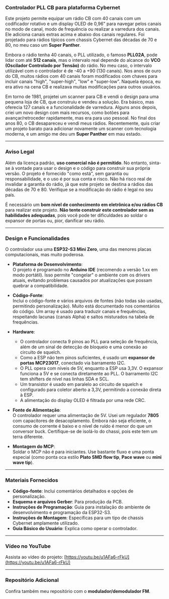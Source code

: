 ### **Controlador PLL CB para plataforma Cybernet**  

Este projeto permite equipar um rádio CB com 40 canais com um codificador rotativo e um display OLED de 0,96" para navegar pelos canais no modo de canal, modo de frequência ou realizar a varredura dos canais. Ele adiciona canais extras acima e abaixo dos canais regulares. Foi projetado para rádios típicos com chassis Cybernet das décadas de 70 e 80, no meu caso um **Super Panther**.  

Embora o rádio tenha 40 canais, o PLL utilizado, o famoso **PLL02A**, pode lidar com até **512 canais**, mas o intervalo real depende do alcance do **VCO (Oscilador Controlado por Tensão)** do rádio. No meu caso, o intervalo utilizável com o controlador é de -40 a +90 (130 canais). Nos anos de ouro do CB, muitos rádios com 40 canais foram modificados com chaves para incluir canais "high", "super-high", "low" e "super-low". Naquela época, eu era ativo na cena CB e realizava muitas modificações para outros usuários.  

Em torno de 1981, projetei um scanner para CB e vendi o design para uma pequena loja de CB, que construiu e vendeu a solução. Era básico, mas oferecia 127 canais e a funcionalidade de varredura. Alguns anos depois, criei um novo design com mais recursos, como botões para avançar/retroceder rapidamente, mas era para uso pessoal. No final dos anos 80, o CB desapareceu e vendi meus rádios. Recentemente, quis criar um projeto barato para adicionar novamente um scanner com tecnologia moderna, e um amigo me deu um **Super Panther** em mau estado.  

---

### **Aviso Legal**  
Além da licença padrão, **uso comercial não é permitido**. No entanto, sinta-se à vontade para usar o design e o código para construir sua própria versão. O projeto é fornecido "como está", sem garantia ou responsabilidade, e o uso é por sua conta e risco. Não há risco real de invalidar a garantia do rádio, já que este projeto se destina a rádios das décadas de 70 e 80. Verifique se a modificação do rádio é legal no seu país.  

É necessário um **bom nível de conhecimento em eletrônica e/ou rádios CB** para realizar este projeto. **Não tente construir este controlador sem as habilidades adequadas**, pois você pode ter dificuldades ao soldar o expansor de portas ou, pior, danificar seu rádio.  

---

### **Design e Funcionalidades**
O controlador usa uma **ESP32-S3 Mini Zero**, uma das menores placas computacionais, mas muito poderosa.  

- **Plataforma de Desenvolvimento**:  
  O projeto é programado no **Arduino IDE** (recomendo a versão 1.xx em modo portátil). Isso permite "congelar" o ambiente com os drivers atuais, evitando problemas causados por atualizações que possam quebrar a compatibilidade.  

- **Código-Fonte**:  
  Inclui o código-fonte e vários arquivos de fontes (não todas são usadas, permitindo personalização). Muito está documentado nos comentários do código. Um array é usado para traduzir canais e frequências, respeitando lacunas (canais Alpha) e saltos misturados na tabela de frequências.  

- **Hardware**:  
  - O controlador conecta 9 pinos ao PLL para seleção de frequência, além de um sinal de detecção de bloqueio e uma conexão ao circuito de squelch.  
  - Como a ESP não tem pinos suficientes, é usado um **expansor de portas MCP23017**, conectado via barramento I2C.  
  - O PLL opera com níveis de 5V, enquanto a ESP usa 3,3V. O expansor funciona a 5V e se conecta diretamente ao PLL. O barramento I2C tem shifters de nível nas linhas SDA e SCL.  
  - Um transistor é usado em paralelo ao circuito de squelch e configurado para coletor aberto a 3,3V, permitindo a conexão direta à ESP.  
  - A alimentação do display OLED é filtrada por uma rede CRC.  

- **Fonte de Alimentação**:  
  O controlador requer uma alimentação de 5V. Usei um regulador **7805** com capacitores de desacoplamento. Embora não seja eficiente, o consumo de corrente é baixo e o nível de ruído é menor do que um conversor buck. Certifique-se de isolá-lo do chassi, pois este tem um terra diferente.  

- **Montagem do MCP**:  
  Soldar o MCP não é para iniciantes. Use bastante fluxo e uma ponta especial (como ponta oca estilo **Plato SMD flow tip**, **Pace wave** ou **mini wave tip**).  

---

### **Materiais Fornecidos**  
- **Código-fonte**: Inclui comentários detalhados e opções de personalização.  
- **Esquema e arquivos Gerber**: Para produção da PCB.  
- **Instruções de Programação**: Guia para instalação do ambiente de desenvolvimento e programação da ESP32-S3.  
- **Instruções de Montagem**: Específicas para um tipo de chassis Cybernet amplamente utilizado.  
- **Guia Básico do Usuário**: Explica como operar o controlador.  

---

### **Vídeo no YouTube**  
Assista ao vídeo do projeto: [https://youtu.be/u1AFa6-rFkU](https://youtu.be/u1AFa6-rFkU)  

---

### **Repositório Adicional**  
Confira também meu repositório com o **modulador/demodulador FM**.
